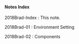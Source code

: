 #### Notes Index

2018Brad-Index : This note.

2018Brad-01 : Environment Setting

2018Brad-02 : Components